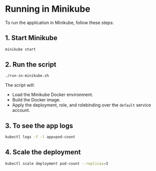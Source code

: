 # Running in Minikube

To run the application in Minikube, follow these steps:

## 1. Start Minikube

```sh
minikube start
```

## 2. Run the  script

```sh
./run-in-minikube.sh
```

The  script will:

- Load the Minikube Docker environment.
- Build the Docker image.
- Apply the deployment, role, and rolebinding over the `default` service account.

## 3. To see the app logs

```sh
kubectl logs -f -l app=pod-count
```

## 4. Scale the deployment

```sh   
kubectl scale deployment pod-count --replicas=3
```
